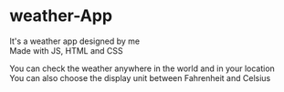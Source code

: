 # weather-App




It's a weather app designed by me  
Made with JS, HTML and CSS

You can check the weather anywhere in the world and in your location  
You can also choose the display unit between Fahrenheit and Celsius
